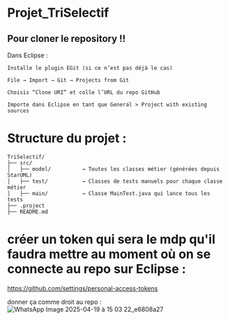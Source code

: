 # Projet_TriSelectif

## Pour cloner le repository !! 

Dans Eclipse :

    Installe le plugin EGit (si ce n’est pas déjà le cas)

    File → Import → Git → Projects from Git

    Choisis “Clone URI” et colle l’URL du repo GitHub

    Importe dans Eclipse en tant que General > Project with existing sources

# Structure du projet : 

```
TriSelectif/
├── src/
│   ├── model/          → Toutes les classes métier (générées depuis StarUML)
│   ├── test/           → Classes de tests manuels pour chaque classe métier
│   ├── main/           → Classe MainTest.java qui lance tous les tests
├── .project
├── README.md
```

# créer un token qui sera le mdp qu'il faudra mettre au moment où on se connecte au repo sur Eclipse :
https://github.com/settings/personal-access-tokens

donner ça comme droit au repo : 
![WhatsApp Image 2025-04-19 à 15 03 22_e6808a27](https://github.com/user-attachments/assets/a1eeecaf-b89c-4d7f-b093-e3e57374e8a9)


